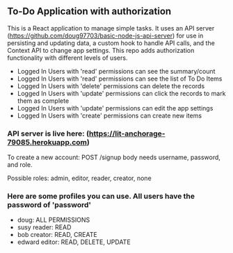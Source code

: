 ## To-Do Application with authorization

This is a React application to manage simple tasks. It uses an API server (https://github.com/doug97703/basic-node-js-api-server) for use in persisting and updating data, a custom hook to handle API calls, and the Context API to change app settings. This repo adds authorization functionality with different levels of users.

  * Logged In Users with 'read' permissions can see the summary/count
  * Logged In Users with 'read' permissions can see the list of To Do Items
  * Logged In Users with 'delete' permissions can delete the records
  * Logged In Users with 'update' permissions can click the records to mark them as complete
  * Logged In Users with 'update' permissions can edit the app settings
  * Logged In Users with 'create' permissions can create new items

### API server is live here: (https://lit-anchorage-79085.herokuapp.com)

To create a new account:
POST /signup
body needs username, password, and role.

Possible roles: admin, editor, reader, creator, none

### Here are some profiles you can use. All users have the password of 'password'

* doug: ALL PERMISSIONS
* susy reader: READ
* bob creator:  READ, CREATE
* edward editor: READ, DELETE, UPDATE